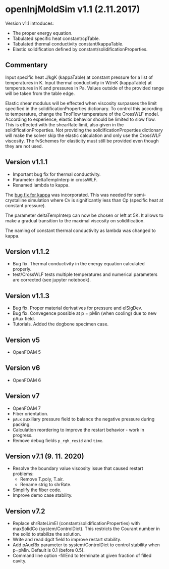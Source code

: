 # openInjMoldSim v1.1 (2.11.2017)
Version v1.1 introduces:
- The proper energy equation.
- Tabulated specific heat constant/cpTable.
- Tabulated thermal conductivity constant/kappaTable.
- Elastic solidification defined by constant/solidificationProperties.

## Commentary
Input specific heat J/kgK (kappaTable) at constant pressure for a list of temperatures in K.
Input thermal conductivity in W/mK (kappaTable) at temperatures in K and pressures in Pa.
Values outside of the provided range will be taken from the table edge.

Elastic shear modulus will be effected when viscosity surpasses the limit specified in the solidificationProperties
dictionary. To control this according to temperature, change the TnoFlow temperature of the CrossWLF model. According to
experience, elastic behavior should be limited to slow flow. This is effected with the shearRate limit, also given in the
solidificationProperties. Not providing the solidificationProperties dictionary will make the solver skip the elastic
calculation and only use the CrossWLF viscosity. The fvSchemes for elasticity must still be provided even though they are not used.

## Version v1.1.1
- Important bug fix for thermal conductivity.
- Parameter deltaTempInterp in crossWLF.
- Renamed lambda to kappa.

The [bug fix for kappa](https://bugs.openfoam.org/view.php?id=2532) was incorporated. This was needed for
semi-crystalline simulation where Cv is significantly less than Cp (specific heat at constant pressure).

The parameter deltaTempInterp can now be chosen or left at 5K. It allows to make a gradual transition to the maximal
viscosity on solidification.

The naming of constant thermal conductivity as lambda was changed to kappa.

## Version v1.1.2
- Bug fix. Thermal conductivity in the energy equation calculated properly.
- test/CrossWLF tests multiple temperatures and numerical parameters are corrected (see jupyter notebook).

## Version v1.1.3
- Bug fix. Proper material derivatives for pressure and elSigDev.
- Bug fix. Convegence possible at p = pMin (when cooling) due to new pAux field.
- Tutorials. Added the dogbone specimen case.

## Version v5
- OpenFOAM 5

## Version v6
- OpenFOAM 6

## Version v7
- OpenFOAM 7
- Fiber orientation.
- `pAux` auxiliary pressure field to balance the negative pressure during packing.
- Calculation reordering to improve the restart behavior - work in progress.
- Remove debug fields `p_rgh_resid` and `time`.

## Version v7.1 (9. 11. 2020)
- Resolve the boundary value viscosity issue that caused restart problems:
  - Remove T.poly, T.air.
  - Rename strig to shrRate.
- Simplify the fiber code.
- Improve demo case stability.

## Version v7.2
- Replace shrRateLimEl (constant/solidificationProperties) with maxSolidCo (system/ControlDict). This restricts the
  Courant number in the solid to stabilize the solution.
- Write and read dgdt field to improve restart stability.
- Add pAuxRlx parameter to system/ControlDict to control stability when p=pMin. Default is 0.1 (before 0.5).
- Command line option -fillEnd <scalar> to terminate at given fraction of filled cavity.
